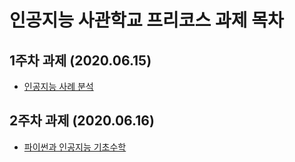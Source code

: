 # 인공지능 사관학교 프리코스 과제 목차

## 1주차 과제 (2020.06.15)
 * [인공지능 사례 분석](1주차_과제.ipynb)
## 2주차 과제 (2020.06.16)
 * [파이썬과 인공지능 기초수학](2주차과제.ipynb)
